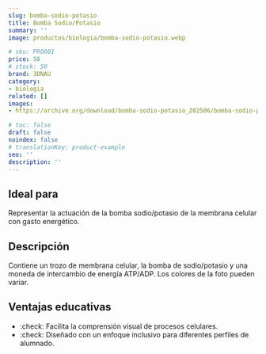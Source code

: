 ```yaml
---
slug: bomba-sodio-potasio
title: Bomba Sodio/Potasio
summary: ''
image: productos/biologia/bomba-sodio-potasio.webp

# sku: PRO001
price: 50
# stock: 50
brand: 3DNAU
category:
- biologia
related: []
images:
- https://archive.org/download/bomba-sodio-potasio_202506/bomba-sodio-potasio.webp

# toc: false
draft: false
noindex: false
# translationKey: product-example
seo: ''
description: ''
---
```

## Ideal para

Representar la actuación de la bomba sodio/potasio de la membrana celular con gasto energético. 

## Descripción

Contiene un trozo de membrana celular, la bomba de sodio/potasio y una moneda de intercambio de energía ATP/ADP. Los colores de la foto pueden variar.

## Ventajas educativas

- :check: Facilita la comprensión visual de procesos celulares.
- :check: Diseñado con un enfoque inclusivo para diferentes perfiles de alumnado.
